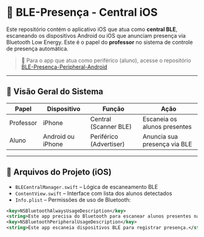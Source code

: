 # 🍎 BLE-Presença - Central iOS

Este repositório contém o aplicativo iOS que atua como **central BLE**, escaneando os dispositivos Android ou iOS que anunciam presença via Bluetooth Low Energy. Este é o papel do **professor** no sistema de controle de presença automática.

> 📡 Para o app que atua como periférico (aluno), acesse o repositório [BLE-Presenca-Peripheral-Android](https://github.com/seu-usuario/BLE-Presenca-Peripheral-Android)

---

## 🧩 Visão Geral do Sistema

| Papel     | Dispositivo | Função                  | Ação                          |
|-----------|-------------|-------------------------|-------------------------------|
| Professor | iPhone      | Central (Scanner BLE)   | Escaneia os alunos presentes  |
| Aluno     | Android ou iPhone | Periférico (Advertiser) | Anuncia sua presença via BLE  |

---

## 🧪 Arquivos do Projeto (iOS)

- `BLECentralManager.swift` – Lógica de escaneamento BLE
- `ContentView.swift` – Interface com lista dos alunos detectados
- `Info.plist` – Permissões de uso de Bluetooth:

```xml
<key>NSBluetoothAlwaysUsageDescription</key>
<string>Este app precisa do Bluetooth para escanear alunos presentes na sala.</string>
<key>NSBluetoothPeripheralUsageDescription</key>
<string>Este app escaneia dispositivos BLE para registrar presença.</string>
```
